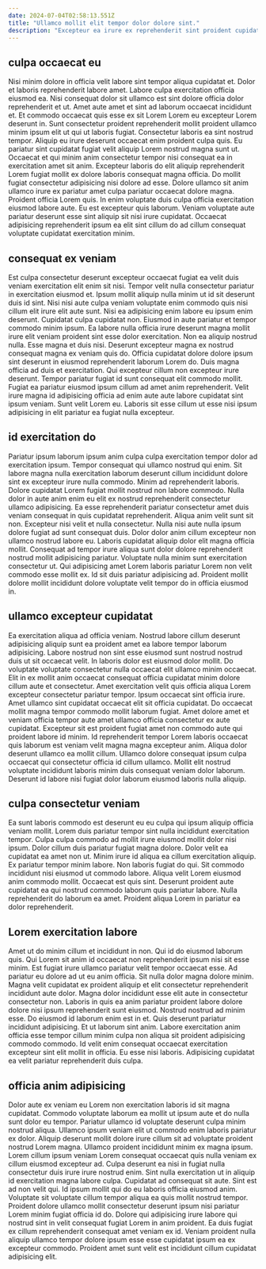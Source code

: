 ```yaml
---
date: 2024-07-04T02:58:13.551Z
title: "Ullamco mollit elit tempor dolor dolore sint."
description: "Excepteur ea irure ex reprehenderit sint proident cupidatat id. Consequat dolore sunt excepteur ut dolor aliquip anim voluptate culpa ullamco dolore velit."
---
```



## culpa occaecat eu

Nisi minim dolore in officia velit labore sint tempor aliqua cupidatat et. Dolor et laboris reprehenderit labore amet. Labore culpa exercitation officia eiusmod ea. Nisi consequat dolor sit ullamco est sint dolore officia dolor reprehenderit et ut. Amet aute amet et sint ad laborum occaecat incididunt et.
Et commodo occaecat quis esse ex sit Lorem Lorem eu excepteur Lorem deserunt in. Sunt consectetur proident reprehenderit mollit proident ullamco minim ipsum elit ut qui ut laboris fugiat. Consectetur laboris ea sint nostrud tempor. Aliquip eu irure deserunt occaecat enim proident culpa quis. Eu pariatur sint cupidatat fugiat velit aliquip Lorem nostrud magna sunt ut. Occaecat et qui minim anim consectetur tempor nisi consequat ea in exercitation amet sit anim.
Excepteur laboris do elit aliquip reprehenderit Lorem fugiat mollit ex dolore laboris consequat magna officia. Do mollit fugiat consectetur adipisicing nisi dolore ad esse. Dolore ullamco sit anim ullamco irure ex pariatur amet culpa pariatur occaecat dolore magna. Proident officia Lorem quis. In enim voluptate duis culpa officia exercitation eiusmod labore aute. Eu est excepteur quis laborum. Veniam voluptate aute pariatur deserunt esse sint aliquip sit nisi irure cupidatat. Occaecat adipisicing reprehenderit ipsum ea elit sint cillum do ad cillum consequat voluptate cupidatat exercitation minim.

## consequat ex veniam

Est culpa consectetur deserunt excepteur occaecat fugiat ea velit duis veniam exercitation elit enim sit nisi. Tempor velit nulla consectetur pariatur in exercitation eiusmod et. Ipsum mollit aliquip nulla minim ut id sit deserunt duis id sint. Nisi nisi aute culpa veniam voluptate enim commodo quis nisi cillum elit irure elit aute sunt.
Nisi ea adipisicing enim labore eu ipsum enim deserunt. Cupidatat culpa cupidatat non. Eiusmod in aute pariatur et tempor commodo minim ipsum. Ea labore nulla officia irure deserunt magna mollit irure elit veniam proident sint esse dolor exercitation. Non ea aliquip nostrud nulla. Esse magna et duis nisi. Deserunt excepteur magna ex nostrud consequat magna ex veniam quis do.
Officia cupidatat dolore dolore ipsum sint deserunt in eiusmod reprehenderit laborum Lorem do. Duis magna officia ad duis et exercitation. Qui excepteur cillum non excepteur irure deserunt. Tempor pariatur fugiat id sunt consequat elit commodo mollit. Fugiat ea pariatur eiusmod ipsum cillum ad amet anim reprehenderit. Velit irure magna id adipisicing officia ad enim aute aute labore cupidatat sint ipsum veniam. Sunt velit Lorem eu. Laboris sit esse cillum ut esse nisi ipsum adipisicing in elit pariatur ea fugiat nulla excepteur.

## id exercitation do

Pariatur ipsum laborum ipsum anim culpa culpa exercitation tempor dolor ad exercitation ipsum. Tempor consequat qui ullamco nostrud qui enim. Sit labore magna nulla exercitation laborum deserunt cillum incididunt dolore sint ex excepteur irure nulla commodo. Minim ad reprehenderit laboris. Dolore cupidatat Lorem fugiat mollit nostrud non labore commodo.
Nulla dolor in aute anim enim eu elit ex nostrud reprehenderit consectetur ullamco adipisicing. Ea esse reprehenderit pariatur consectetur amet duis veniam consequat in quis cupidatat reprehenderit. Aliqua anim velit sunt sit non. Excepteur nisi velit et nulla consectetur. Nulla nisi aute nulla ipsum dolore fugiat ad sunt consequat duis. Dolor dolor anim cillum excepteur non ullamco nostrud labore eu. Laboris cupidatat aliquip dolor elit magna officia mollit.
Consequat ad tempor irure aliqua sunt dolor dolore reprehenderit nostrud mollit adipisicing pariatur. Voluptate nulla minim sunt exercitation consectetur ut. Qui adipisicing amet Lorem laboris pariatur Lorem non velit commodo esse mollit ex. Id sit duis pariatur adipisicing ad. Proident mollit dolore mollit incididunt dolore voluptate velit tempor do in officia eiusmod in.

## ullamco excepteur cupidatat

Ea exercitation aliqua ad officia veniam. Nostrud labore cillum deserunt adipisicing aliquip sunt ea proident amet ea labore tempor laborum adipisicing. Labore nostrud non sint esse eiusmod sunt nostrud nostrud duis ut sit occaecat velit. In laboris dolor est eiusmod dolor mollit. Do voluptate voluptate consectetur nulla occaecat elit ullamco minim occaecat. Elit in ex mollit anim occaecat consequat officia cupidatat minim dolore cillum aute et consectetur. Amet exercitation velit quis officia aliqua Lorem excepteur consectetur pariatur tempor. Ipsum occaecat sint officia irure.
Amet ullamco sint cupidatat occaecat elit sit officia cupidatat. Do occaecat mollit magna tempor commodo mollit laborum fugiat. Amet dolore amet et veniam officia tempor aute amet ullamco officia consectetur ex aute cupidatat. Excepteur sit est proident fugiat amet non commodo aute qui proident labore id minim.
Id reprehenderit tempor Lorem laboris occaecat quis laborum est veniam velit magna magna excepteur anim. Aliqua dolor deserunt ullamco ea mollit cillum. Ullamco dolore consequat ipsum culpa occaecat qui consectetur officia id cillum ullamco. Mollit elit nostrud voluptate incididunt laboris minim duis consequat veniam dolor laborum. Deserunt id labore nisi fugiat dolor laborum eiusmod laboris nulla aliquip.

## culpa consectetur veniam

Ea sunt laboris commodo est deserunt eu eu culpa qui ipsum aliquip officia veniam mollit. Lorem duis pariatur tempor sint nulla incididunt exercitation tempor. Culpa culpa commodo ad mollit irure eiusmod mollit dolor nisi ipsum. Dolor cillum duis pariatur fugiat magna dolore.
Dolor velit ea cupidatat ea amet non ut. Minim irure id aliqua ea cillum exercitation aliquip. Ex pariatur tempor minim labore. Non laboris fugiat do qui.
Sit commodo incididunt nisi eiusmod ut commodo labore. Aliqua velit Lorem eiusmod anim commodo mollit. Occaecat est quis sint. Deserunt proident aute cupidatat ea qui nostrud commodo laborum quis pariatur labore. Nulla reprehenderit do laborum ea amet. Proident aliqua Lorem in pariatur ea dolor reprehenderit.

## Lorem exercitation labore

Amet ut do minim cillum et incididunt in non. Qui id do eiusmod laborum quis. Qui Lorem sit anim id occaecat non reprehenderit ipsum nisi sit esse minim. Est fugiat irure ullamco pariatur velit tempor occaecat esse. Ad pariatur eu dolore ad ut eu anim officia.
Sit nulla dolor magna dolore minim. Magna velit cupidatat ex proident aliquip et elit consectetur reprehenderit incididunt aute dolor. Magna dolor incididunt esse elit aute in consectetur consectetur non. Laboris in quis ea anim pariatur proident labore dolore dolore nisi ipsum reprehenderit sunt eiusmod. Nostrud nostrud ad minim esse.
Do eiusmod id laborum enim est in et. Quis deserunt pariatur incididunt adipisicing. Et ut laborum sint anim. Labore exercitation anim officia esse tempor cillum minim culpa non aliqua sit proident adipisicing commodo commodo. Id velit enim consequat occaecat exercitation excepteur sint elit mollit in officia. Eu esse nisi laboris. Adipisicing cupidatat ea velit pariatur reprehenderit duis culpa.

## officia anim adipisicing

Dolor aute ex veniam eu Lorem non exercitation laboris id sit magna cupidatat. Commodo voluptate laborum ea mollit ut ipsum aute et do nulla sunt dolor eu tempor. Pariatur ullamco id voluptate deserunt culpa minim nostrud aliqua. Ullamco ipsum veniam elit ut commodo enim laboris pariatur ex dolor. Aliquip deserunt mollit dolore irure cillum sit ad voluptate proident nostrud Lorem magna.
Ullamco proident incididunt minim ex magna ipsum. Lorem cillum ipsum veniam Lorem consequat occaecat quis nulla veniam ex cillum eiusmod excepteur ad. Culpa deserunt ea nisi in fugiat nulla consectetur duis irure irure nostrud enim. Sint nulla exercitation ut in aliquip id exercitation magna labore culpa. Cupidatat ad consequat sit aute.
Sint est ad non velit qui. Id ipsum mollit qui do eu laboris officia eiusmod anim. Voluptate sit voluptate cillum tempor aliqua ea quis mollit nostrud tempor. Proident dolore ullamco mollit consectetur deserunt ipsum nisi pariatur Lorem minim fugiat officia id do. Dolore qui adipisicing irure labore qui nostrud sint in velit consequat fugiat Lorem in anim proident. Ea duis fugiat ex cillum reprehenderit consequat amet veniam ex id. Veniam proident nulla aliquip ullamco tempor dolore ipsum esse esse cupidatat ipsum ea ex excepteur commodo. Proident amet sunt velit est incididunt cillum cupidatat adipisicing elit.

